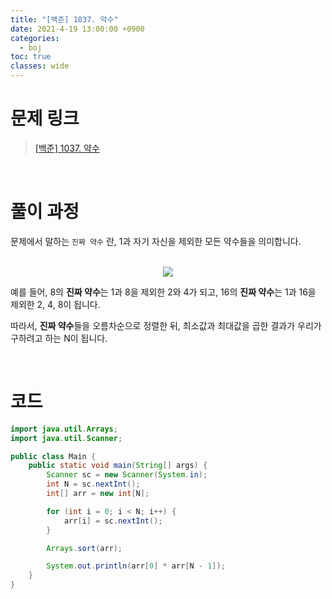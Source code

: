 ```yaml
---
title: "[백준] 1037. 약수"
date: 2021-4-19 13:00:00 +0900
categories:
  - boj
toc: true
classes: wide
---
```


# 문제 링크

> [[백준] 1037. 약수](https://www.acmicpc.net/problem/1037)

<br>

# 풀이 과정

문제에서 말하는 `진짜 약수` 란, 1과 자기 자신을 제외한 모든 약수들을 의미합니다. 

<br>

<center><img src="http://dl.dropbox.com/s/v8fkvv7rmpmmwdh/%EB%B0%B1%EC%A4%80-1037_%EC%95%BD%EC%88%98-1.png"></center>

예를 들어, 8의 **진짜 약수**는 1과 8을 제외한 2와 4가 되고, 16의 **진짜 약수**는 1과 16을 제외한 2, 4, 8이 됩니다.

따라서, **진짜 약수**들을 오름차순으로 정렬한 뒤, 최소값과 최대값을 곱한 결과가 우리가 구하려고 하는 N이 됩니다.

<br>

# 코드

```java
import java.util.Arrays;
import java.util.Scanner;

public class Main {
    public static void main(String[] args) {
        Scanner sc = new Scanner(System.in);
        int N = sc.nextInt();
        int[] arr = new int[N];

        for (int i = 0; i < N; i++) {
            arr[i] = sc.nextInt();
        }

        Arrays.sort(arr);

        System.out.println(arr[0] * arr[N - 1]);
    }
}
```